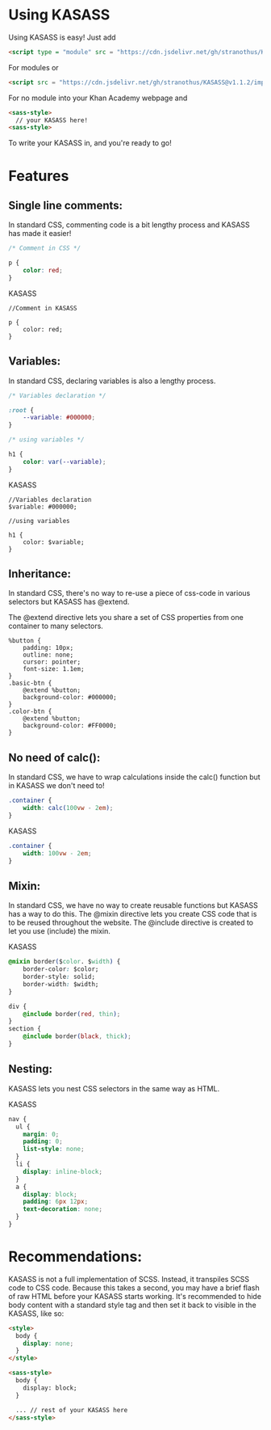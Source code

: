 # Using KASASS

Using KASASS is easy! Just add
```html
<script type = "module" src = "https://cdn.jsdelivr.net/gh/stranothus/KASASS@v1.1.2/index.js"></script>
```
For modules or 
```html
<script src = "https://cdn.jsdelivr.net/gh/stranothus/KASASS@v1.1.2/importless.js"></script>
```
For no module into your Khan Academy webpage and 
```html
<sass-style>
  // your KASASS here!
<sass-style>
```
To write your KASASS in, and you're ready to go!

# Features

## Single line comments:
In standard CSS, commenting code is a bit lengthy process and KASASS has made it easier!

```CSS
/* Comment in CSS */

p {
    color: red;
}
```             

KASASS

```JS
//Comment in KASASS

p {
    color: red;
}
```

## Variables:
In standard CSS, declaring variables is also a lengthy process.

```CSS
/* Variables declaration */

:root {
    --variable: #000000;
}

/* using variables */

h1 {
    color: var(--variable);
}
```          

KASASS

```JS
//Variables declaration
$variable: #000000;

//using variables

h1 {
    color: $variable;
}
```           


## Inheritance:
In standard CSS, there's no way to re-use a piece of css-code in various selectors but KASASS has @extend.

The @extend directive lets you share a set of CSS properties from one container to many selectors.

```JS
%button {
    padding: 10px;
    outline: none;
    cursor: pointer;
    font-size: 1.1em;
}
.basic-btn {
    @extend %button;
    background-color: #000000;
}
.color-btn {
    @extend %button;
    background-color: #FF0000;
}
```          


## No need of calc():
In standard CSS, we have to wrap calculations inside the calc() function but in KASASS we don't need to!

```CSS
.container {
    width: calc(100vw - 2em);
}
```             

KASASS

```CSS
.container {
    width: 100vw - 2em;
}            
```

## Mixin:
In standard CSS, we have no way to create reusable functions but KASASS has a way to do this.
The @mixin directive lets you create CSS code that is to be reused throughout the website. The @include directive is created to let you use (include) the mixin.

KASASS
```CSS
@mixin border($color. $width) {
    border-color: $color;
    border-style: solid;
    border-width: $width;
}

div {
    @include border(red, thin);
}
section {
    @include border(black, thick);
}
```

## Nesting:
KASASS lets you nest CSS selectors in the same way as HTML.

KASASS

```CSS
nav {
  ul {
    margin: 0;
    padding: 0;
    list-style: none;
  }
  li {
    display: inline-block;
  }
  a {
    display: block;
    padding: 6px 12px;
    text-decoration: none;
  }
}
```

# Recommendations:
KASASS is not a full implementation of SCSS. Instead, it transpiles SCSS code to CSS code. Because this takes a second, you may have a brief flash of raw HTML before your KASASS starts working. It's recommended to hide body content with a standard style tag and then set it back to visible in the KASASS, like so:
```html
<style>
  body {
    display: none;
  }
</style>

<sass-style>
  body {
    display: block;
  }

  ... // rest of your KASASS here
</sass-style>
```